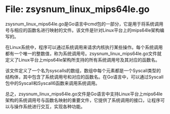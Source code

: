 # File: zsysnum_linux_mips64le.go

zsysnum_linux_mips64le.go是Go语言中cmd包的一部分，它是用于将系统调用号与相应的函数名进行映射的文件。该文件是针对Linux平台上的mips64le架构编写的。

在Linux系统中，程序可以通过系统调用来请求内核执行某些操作。每个系统调用都有一个唯一的整数值，称为系统调用号。zsysnum_linux_mips64le.go文件就定义了Linux平台上mips64le架构所支持的所有系统调用号及其对应的函数名。

该文件定义了一个名为syscalls的数组，数组中每个元素都是一个Syscall类型的结构体，其中包含了系统调用号和对应的函数名。在Go语言中，可以通过Syscall包中的Syscall和Syscall6函数来调用系统调用。

总之，zsysnum_linux_mips64le.go文件是Go语言中支持Linux平台上mips64le架构的系统调用号与函数名映射的重要文件，它提供了系统调用的接口，让程序可以与操作系统进行交互，实现各种功能。


